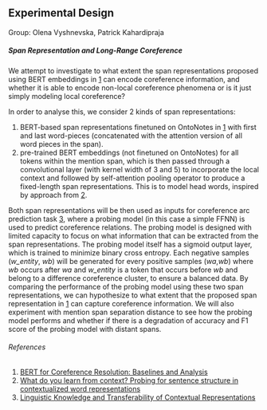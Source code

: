 ## Experimental Design
Group: Olena Vyshnevska, Patrick Kahardipraja

##### Span Representation and Long-Range Coreference
We attempt to investigate to what extent the span representations proposed using BERT embeddings in [1] can encode coreference information, and whether it is able to encode non-local coreference phenomena or is it just simply modeling local coreference?

In order to analyse this, we consider 2 kinds of span representations:
1. BERT-based span representations finetuned on OntoNotes in [1] with first and last word-pieces (concatenated with the attention version of all word pieces in the span).
2. pre-trained BERT embeddings (not finetuned on OntoNotes) for all tokens within the mention span, which is then passed through a convolutional layer (with kernel width of 3 and 5) to incorporate the local context and followed by self-attention pooling operator to produce a fixed-length span representations. This is to model head words, inspired by approach from [2].

Both span representations will be then used as inputs for coreference arc prediction task [3], where a probing model (in this case a simple FFNN) is used to predict coreference relations. The probing model is designed with limited capacity to focus on what information that can be extracted from the span representations. The probing model itself has a sigmoid output layer, which is trained to minimize binary cross entropy. Each negative samples (*w_entity*, *wb*) will be generated for every positive samples (*wa*,*wb*) where *wb* occurs after *wa* and *w_entity* is a token that occurs before *wb* and belong to a difference coreference cluster, to ensure a balanced data. By comparing the performance of the probing model using these two span representations, we can hypothesize to what extent that the proposed span representation in [1] can capture coreference information. We will also experiment with mention span separation distance to see how the probing model performs and whether if there is a degradation of accuracy and F1 score of the probing model with distant spans.


###### References
1. [BERT for Coreference Resolution: Baselines and Analysis][1]
2. [What do you learn from context? Probing for sentence structure in contextualized word representations][2]
3. [Linguistic Knowledge and Transferability of Contextual Representations][3]


[1]:https://arxiv.org/pdf/1908.09091.pdf
[2]:https://arxiv.org/pdf/1905.06316.pdf
[3]:https://www.aclweb.org/anthology/N19-1112.pdf






